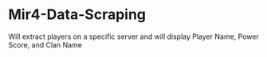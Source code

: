 # Mir4-Data-Scraping
Will extract players on a specific server and will display Player Name, Power Score, and Clan Name
